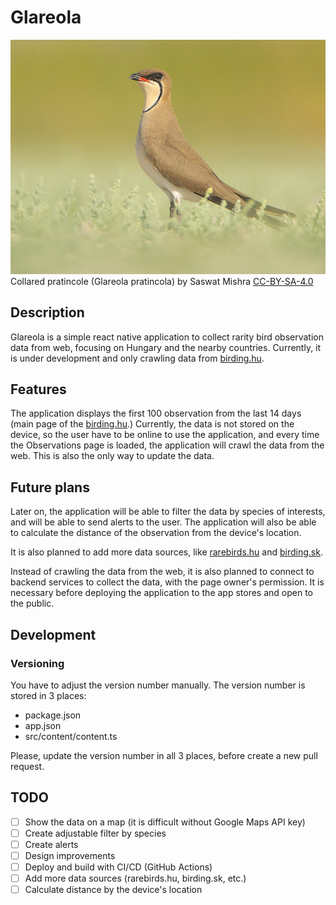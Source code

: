 # Glareola

![ ](assets/images/glareola_pratincola.png)  
Collared pratincole (Glareola pratincola) by Saswat Mishra
[CC-BY-SA-4.0](https://commons.wikimedia.org/wiki/Category:CC-BY-SA-4.0)

## Description

Glareola is a simple react native application to collect rarity bird
observation data from web, focusing on Hungary and the nearby countries.
Currently, it is under development and only crawling data from 
[birding.hu](http://www.birding.hu).

## Features

The application displays the first 100 observation from the last 14 days
(main page of the [birding.hu](http://www.birding.hu).) Currently, the data is not stored
on the device, so the user have to be online to use the application, and 
every time the Observations page is loaded, the application will crawl the
data from the web. This is also the only way to update the data.

## Future plans

Later on, the application will be able to filter the data by species of
interests, and will be able to send alerts to the user. The application
will also be able to calculate the distance of the observation from the
device's location.

It is also planned to add more data sources, like [rarebirds.hu](http://www.rarebirds.hu)
and [birding.sk](http://www.birding.sk).

Instead of crawling the data from the web, it is also planned to connect
to backend services to collect the data, with the page owner's permission. 
It is necessary before deploying the application to the app stores and open
to the public.

## Development

### Versioning

You have to adjust the version number manually. The version number is
stored in 3 places:
- package.json
- app.json
- src/content/content.ts

Please, update the version number in all 3 places, before create a new pull
request.

## TODO

- [ ] Show the data on a map (it is difficult without Google Maps API key)
- [ ] Create adjustable filter by species
- [ ] Create alerts
- [ ] Design improvements
- [ ] Deploy and build with CI/CD (GitHub Actions)
- [ ] Add more data sources (rarebirds.hu, birding.sk, etc.)
- [ ] Calculate distance by the device's location
